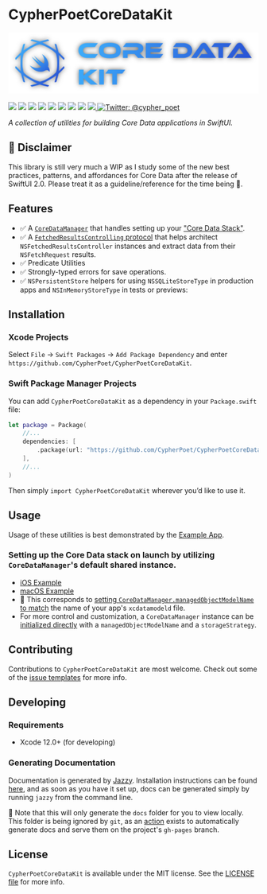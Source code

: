 # CypherPoetCoreDataKit

<p align="center">
   <img width="600px" src="./Resources/Images/Banner-1.png" alt="CypherPoetCoreDataKit Header Image">
</p>

<p>
    <img src="https://img.shields.io/badge/Swift-5.3-F06C33.svg" />
    <img src="https://img.shields.io/badge/iOS-13.0+-865EFC.svg" />
    <img src="https://img.shields.io/badge/iPadOS-13.0+-F65EFC.svg" />
    <img src="https://img.shields.io/badge/macOS-10.15+-179AC8.svg" />
    <img src="https://img.shields.io/badge/tvOS-13.0+-41465B.svg" />
    <img src="https://img.shields.io/badge/watchOS-6.0+-1FD67A.svg" />
    <img src="https://img.shields.io/badge/License-MIT-blue.svg" />
    <img src="https://github.com/CypherPoet/CypherPoetCoreDataKit/workflows/Build%20&%20Test/badge.svg" />
    <a href="https://github.com/apple/swift-package-manager">
      <img src="https://img.shields.io/badge/spm-compatible-brightgreen.svg?style=flat" />
    </a>
    <a href="https://twitter.com/cypher_poet">
        <img src="https://img.shields.io/badge/Contact-@cypher_poet-lightgrey.svg?style=flat" alt="Twitter: @cypher_poet" />
    </a>
</p>


<p align="center">

_A collection of utilities for building Core Data applications in SwiftUI._

<p />


## 🚧 Disclaimer

This library is still very much a WIP as I study some of the new best practices, patterns, and affordances for Core Data after the release of SwiftUI 2.0. Please treat it as a guideline/reference for the time being 🙂.


## Features

- ✅ A [`CoreDataManager`](./Sources/CoreDataManager/) that handles setting up your ["Core Data Stack"](https://developer.apple.com/documentation/coredata/core_data_stack).
- ✅ A [`FetchedResultsControlling` protocol](./Sources/FetchUtils/FetchedResultsControlling.swift) that helps architect `NSFetchedResultsController` instances and extract data from their `NSFetchRequest` results.
- ✅ Predicate Utilities
- ✅ Strongly-typed errors for save operations.
- ✅ `NSPersistentStore` helpers for using `NSSQLiteStoreType` in production apps and `NSInMemoryStoreType` in tests or previews:



## Installation

### Xcode Projects

Select `File` -> `Swift Packages` -> `Add Package Dependency` and enter `https://github.com/CypherPoet/CypherPoetCoreDataKit`.


### Swift Package Manager Projects

You can add `CypherPoetCoreDataKit` as a dependency in your `Package.swift` file:

```swift
let package = Package(
    //...
    dependencies: [
        .package(url: "https://github.com/CypherPoet/CypherPoetCoreDataKit", from: "0.0.16"),
    ],
    //...
)
```


Then simply `import CypherPoetCoreDataKit` wherever you’d like to use it.



## Usage

Usage of these utilities is best demonstrated by the [Example App](./Examples/ExampleApp/).

### Setting up the Core Data stack on launch by utilizing `CoreDataManager`'s default shared instance.
- [iOS Example](./Examples/ExampleApp/iOS/App/AppDelegate.swift)
- [macOS Example](./Examples/ExampleApp/macOS/App/AppDelegate.swift)
- 🔑 This corresponds to [setting `CoreDataManager.managedObjectModelName` to match](https://github.com/CypherPoet/CypherPoetCoreDataKit/blob/4382ac9205a97f91ee142cac9febdeb025098ee2/Examples/ExampleApp/Shared/Misc%20Helpers/Extensions/CoreDataManager%2BUtils.swift#L18) the name of your app's `xcdatamodeld` file.
- For more control and customization, a `CoreDataManager` instance can be [initialized directly](https://github.com/CypherPoet/CypherPoetCoreDataKit/blob/4382ac9205a97f91ee142cac9febdeb025098ee2/Sources/CoreDataManager/CoreDataManager.swift#L23) with a `managedObjectModelName` and a `storageStrategy`.


## Contributing

Contributions to `CypherPoetCoreDataKit` are most welcome. Check out some of the [issue templates](./.github/ISSUE_TEMPLATE/) for more info.



## Developing

### Requirements

- Xcode 12.0+ (for developing)


### Generating Documentation

Documentation is generated by [Jazzy](https://github.com/realm/jazzy). Installation instructions can be found [here](https://github.com/realm/jazzy#installation), and as soon as you have it set up, docs can be generated simply by running `jazzy` from the command line.

📝 Note that this will only generate the `docs` folder for you to view locally. This folder is being ignored by `git`, as an [action](./.github/workflows/PublishDocumentation.yml) exists to automatically generate docs and serve them on the project's `gh-pages` branch.


## License

`CypherPoetCoreDataKit` is available under the MIT license. See the [LICENSE file](./LICENSE) for more info.
